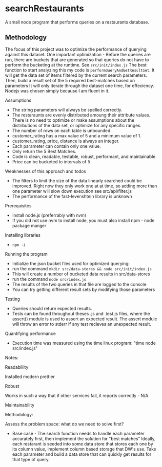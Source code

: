 # searchRestaurants

A small node program that performs queries on a restaurants database.

## Methodology

The focus of this project was to optimize the performance of querying against this dataset. One important optimization - Before the queries are run, there are buckets that are generated so that queries do not have to perform the bucketing at the runtime. See `src/init/index.js`
The best function to start analyzing this my code is `performQueryAndGetResultSet`.
It will get the data set of items filtered by the current search parameters.
Then, build a result set of the 5 required best-matches based on parameters
It will only iterate through the dataset one time, for effeciency. 
Nodejs was chosen simply because I am fluent in it.

Assumptions

-   The string parameters will always be spelled correctly.
-   The restaraunts are evenly distributed amoung their attribute values. There is no need to optimize or make assumptions about the distributions of the data set, or optimize for any specific ranges.
-   The number of rows on each table is unbounded.
-   customer_rating has a max value of 5 and a minimum value of 1.
-   customer_rating, price, distance is always an integer.
-   Each parameter can contain only one value.
-   Only return the 5 Best Matches.
-   Code is clean, readable, testable, robust, performant, and maintainable.
-   Price can be bucketed to intervals of 5

Weaknesses of this approach and todos

- The filters to limit the size of the data linearly searched could be improved. Right now they only work one at at time, so adding more than one parameter will slow down execution see src/api/filter.js
- The performance of the fast-levenshtein library is unknown

Prerequisites

- Install node.js (preferrably with nvm)
- If you did not use nvm to install node, you must also install npm - node package manger

Installing libraries

- `npm -i`

Running the program
- Initialize the json bucket files used for optimized querying:
- run the command `mkdir src/data-stores && node src/init/index.js`
- This will create a number of bucketed data results in src/data-stores
- run the command `node src/index.js`
- The results of the two queries in that file are logged to the console
- You can try getting different result sets by modifying those parameters

Testing

- Queries should return expected results.
- Tests can be found throughout theses .js and .test.js files, where the assert() module is used to assert an expected result. The assert module will throw an error to stderr if any test recieves an unexpected result.

Quantifying performance

- Execution time was measured using the time linux program: "time node src/index.js"

Notes:

Readablility

Installed modern prettier

Robust

Works in such a way that if other services fail, it reports correctly - N/A

Maintainability

Methodology:

Assess the problem space: what do we need to solve first?

-   Base case - The search function needs to handle each parameter accurately first,
    then implement the solution for "best matches"
    Ideally, each restarant is seeded into some data store that stores each one by its column value, implement column based storage that DW's use.
    Take each parameter and build a data store that can quickly get results for that type of query.
